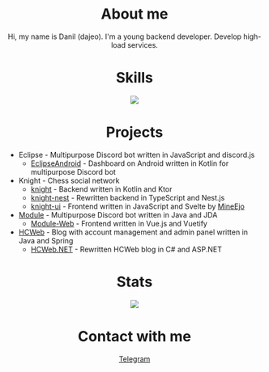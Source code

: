 <h1 align="center">About me</h1>
<p align="center">
Hi, my name is Danil (dajeo). I'm a young backend developer. Develop high-load services.
</p>

<h1 align="center">Skills</h1>
<p align="center">
  <a href="https://github.com/tandpfun/skill-icons">
    <img src="https://skillicons.dev/icons?i=java,kotlin,cs,go,js,ts,spring,ktor,nestjs,hibernate,react,vue,git,mysql,postgres,docker&perline=8" />
  </a>
</p>

<h1 align="center">Projects</h1>

- Eclipse - Multipurpose Discord bot written in JavaScript and discord.js
    - [EclipseAndroid](https://github.com/dajeo/EclipseAndroid) - Dashboard on Android written in Kotlin for multipurpose Discord bot
- Knight - Chess social network
    - [knight](https://github.com/dajeo/knight) - Backend written in Kotlin and Ktor
    - [knight-nest](https://github.com/dajeo/knight-nest) - Rewritten backend in TypeScript and Nest.js
    - [knight-ui](https://github.com/dajeo/knight-ui) - Frontend written in JavaScript and Svelte by [MineEjo](https://github.com/mineejo)
- [Module](https://github.com/dajeo/Module) - Multipurpose Discord bot written in Java and JDA
    - [Module-Web](https://github.com/dajeo/Module-Web) - Frontend written in Vue.js and Vuetify
- [HCWeb](https://github.com/dajeo/HCWeb) - Blog with account management and admin panel written in Java and Spring
    - [HCWeb.NET](https://github.com/dajeo/HCWeb.NET) - Rewritten HCWeb blog in C# and ASP.NET

<h1 align="center">Stats</h1>
<p align="center">
  <a href="https://github.com/anuraghazra/github-readme-stats">
    <img src="https://github-readme-stats.vercel.app/api/top-langs/?username=dajeo&hide_title=true&card_width=445&hide_border=true&layout=compact&theme=github_dark&langs_count=10&hide=svelte,dart" />
  </a>
</p>

<h1 align="center">Contact with me</h1>
<p align="center">
  <a href="https://t.me/dajeo">Telegram</a>
</p>
